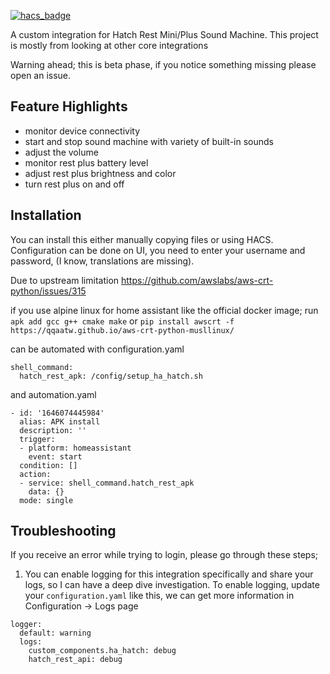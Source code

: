 [![hacs_badge](https://img.shields.io/badge/HACS-Default-41BDF5.svg?style=for-the-badge)](https://github.com/hacs/integration)

A custom integration for Hatch Rest Mini/Plus Sound Machine. This project is mostly from looking at other core integrations

Warning ahead; this is beta phase, if you notice something missing please open an issue.

## Feature Highlights ##
- monitor device connectivity
- start and stop sound machine with variety of built-in sounds
- adjust the volume
- monitor rest plus battery level
- adjust rest plus brightness and color
- turn rest plus on and off

## Installation ##
You can install this either manually copying files or using HACS. Configuration can be done on UI, you need to enter your username and password, (I know, translations are missing). 

Due to upstream limitation https://github.com/awslabs/aws-crt-python/issues/315

if you use alpine linux for home assistant like the official docker image; run `apk add gcc g++ cmake make` or `pip install awscrt -f https://qqaatw.github.io/aws-crt-python-musllinux/`

can be automated with configuration.yaml
``` 
shell_command:
  hatch_rest_apk: /config/setup_ha_hatch.sh
```
and automation.yaml
``` 
- id: '1646074445984'
  alias: APK install
  description: ''
  trigger:
  - platform: homeassistant
    event: start
  condition: []
  action:
  - service: shell_command.hatch_rest_apk
    data: {}
  mode: single
```

## Troubleshooting ##
If you receive an error while trying to login, please go through these steps;
1. You can enable logging for this integration specifically and share your logs, so I can have a deep dive investigation. To enable logging, update your `configuration.yaml` like this, we can get more information in Configuration -> Logs page
```
logger:
  default: warning
  logs:
    custom_components.ha_hatch: debug
    hatch_rest_api: debug
```

